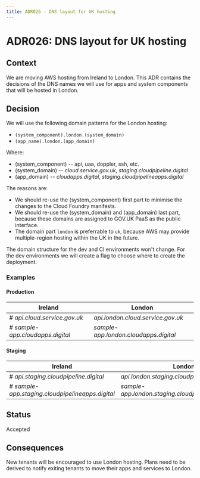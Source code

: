 ```yaml
---
title: ADR026 - DNS layout for UK hosting
---
```


# ADR026: DNS layout for UK hosting

## Context

We are moving AWS hosting from Ireland to London. This ADR contains the decisions of the DNS names we will use for apps and system components that will be hosted in London.

## Decision

We will use the following domain patterns for the London hosting:

* `(system_component).london.(system_domain)`
* `(app_name).london.(app_domain)`

Where:

* (system_component) -- api, uaa, doppler, ssh, etc.
* (system_domain) -- _cloud.service.gov.uk_, _staging.cloudpipeline.digital_
* (app_domain) -- _cloudapps.digital_, _staging.cloudpipelineapps.digital_

The reasons are:

* We should re-use the (system_component) first part to minimise the changes to the Cloud Foundry manifests.
* We should re-use the (system_domain) and (app_domain) last part, because these domains are assigned to GOV.UK PaaS as the public interface.
* The domain part `london` is preferrable to `uk`, because AWS may provide multiple-region hosting within the UK in the future.

The domain structure for the dev and CI environments won't change. For the dev environments we will create a flag to choose where to create the deployment.

### Examples

#### Production

|Ireland|London|
|----|------|
|# _api.cloud.service.gov.uk_|_api.london.cloud.service.gov.uk_|
|# _sample-app.cloudapps.digital_|_sample-app.london.cloudapps.digital_|

#### Staging

|Ireland|London|
|----|------|
|# _api.staging.cloudpipeline.digital_|_api.london.staging.cloudpipeline.digital_|
|# _sample-app.staging.cloudpipelineapps.digital_|_sample-app.london.staging.cloudpipelineapps.digital_|

## Status

Accepted

## Consequences

New tenants will be encouraged to use London hosting. Plans need to be derived to notify exiting tenants to move their apps and services to London.
